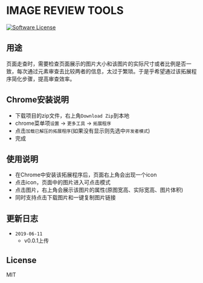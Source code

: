# IMAGE REVIEW TOOLS

[![Software License](https://img.shields.io/badge/license-MIT-brightgreen.svg)](LICENSE)

## 用途

页面走查时，需要检查页面展示的图片大小和该图片的实际尺寸或者比例是否一致，每次通过元素审查去比较两者的信息，太过于繁琐。于是乎希望通过该拓展程序简化步骤，提高审查效率。

## Chrome安装说明

* 下载项目的zip文件，右上角`Download Zip`到本地
* chrome菜单项`设置` -> `更多工具` -> `拓展程序`
* 点击`加载已解压的拓展程序`(如果没有显示则先选中`开发者模式`)
* 完成

## 使用说明

* 在Chrome中安装该拓展程序后，页面右上角会出现一个icon
* 点击icon，页面中的图片进入可点击模式
* 点击图片，右上角会展示该图片的属性(原图宽高、实际宽高、图片体积)
* 同时支持点击下载图片和一键复制图片链接

## 更新日志

* `2019-06-11`
  * v0.0.1上传

## License

MIT